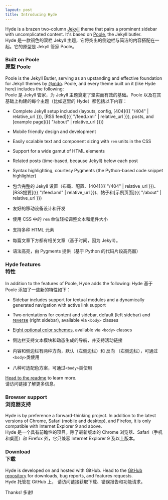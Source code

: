 ```yaml
---
layout: post
title: Introducing Hyde
---
```


Hyde is a brazen two-column [Jekyll](http://jekyllrb.com) theme that pairs a prominent sidebar with uncomplicated content. It's based on [Poole](http://getpoole.com), the Jekyll butler.<br>
Hyde 是一款铜色的双栏 Jekyll 主题，它将突出的侧边栏与简洁的内容搭配在一起。它的原型是 Jekyll 管家 Poole。


### Built on Poole <br> 原型 Poole

Poole is the Jekyll Butler, serving as an upstanding and effective foundation for Jekyll themes by [@mdo](https://twitter.com/mdo). Poole, and every theme built on it (like Hyde here) includes the following:<br>
Poole 是 Jekyll 管家，为 Jekyll 主题奠定了坚实而有效的基础。Poole 以及在其基础上构建的每个主题（比如这里的 Hyde）都包括以下内容：


* Complete Jekyll setup included (layouts, config, [404]({{ "/404" | relative_url }}), [RSS feed]({{ "/feed.xml" | relative_url }}), posts, and [example page]({{ "/about" | relative_url }}))
* Mobile friendly design and development
* Easily scalable text and component sizing with `rem` units in the CSS
* Support for a wide gamut of HTML elements
* Related posts (time-based, because Jekyll) below each post
* Syntax highlighting, courtesy Pygments (the Python-based code snippet highlighter)

* 包含完整的 Jekyll 设置（布局、配置、[404]({{ "/404" | relative_url }})、[RSS提要]({{ "/feed.xml" | relative_url }})、帖子和[示例页面]({{ "/about" | relative_url }})
* 友好的移动设备设计和开发
* 使用 CSS 中的 `rem` 单位轻松调整文本和组件大小
* 支持多种 HTML 元素
* 每篇文章下方都有相关文章（基于时间，因为 Jekyll）。
* 语法高亮，由 Pygments 提供（基于 Python 的代码片段高亮器）


### Hyde features<br>特性

In addition to the features of Poole, Hyde adds the following:
Hyde 基于 Poole 添加了一些新的特性如下：

* Sidebar includes support for textual modules and a dynamically generated navigation with active link support
* Two orientations for content and sidebar, default (left sidebar) and [reverse](https://github.com/poole/hyde#reverse-layout) (right sidebar), available via `<body>` classes
* [Eight optional color schemes](https://github.com/poole/hyde#themes), available via `<body>` classes

* 侧边栏支持文本模块和动态生成的导航，并支持活动链接
* 内容和侧边栏有两种方向，默认（左侧边栏）和 反向 （右侧边栏），可通过`<body>`类使用
* 八种可选配色方案，可通过`<body>`类使用


[Head to the readme](https://github.com/poole/hyde#readme) to learn more.<br>
请访问链接了解更多信息。

### Browser support <br> 浏览器支持

Hyde is by preference a forward-thinking project. In addition to the latest versions of Chrome, Safari (mobile and desktop), and Firefox, it is only compatible with Internet Explorer 9 and above.<br>
Hyde 是一个具有前瞻性的项目。除了最新版本的 Chrome 浏览器、Safari（手机和桌面）和 Firefox 外，它只兼容 Internet Explorer 9 及以上版本。


### Download <br>下载

Hyde is developed on and hosted with GitHub. Head to the <a href="https://github.com/poole/hyde">GitHub repository</a> for downloads, bug reports, and features requests.<br>
Hyde 托管在 GitHub 上， 请访问链接获取下载、错误报告和功能请求。

Thanks!
多谢!
